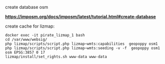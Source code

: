 create database osm

**https://imposm.org/docs/imposm/latest/tutorial.html#create-database**


create cache for lizmap:

```
docker exec -it pirate_lizmap_1 bash
cd /var/www/websig/
php lizmap/scripts/script.php lizmap~wmts:capabilities  geopoppy osm1
php lizmap/scripts/script.php lizmap~wmts:seeding -v -f  geopoppy osm1 osm EPSG:3857 0 17
lizmap/install/set_rights.sh www-data www-data

```

